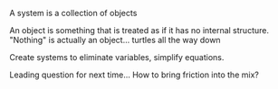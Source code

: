 A system is a collection of objects

An object is something that is treated as if it has no
internal structure. "Nothing" is actually an object... 
turtles all the way down

Create systems to eliminate variables, simplify equations.



Leading question for next time...
How to bring friction into the mix?